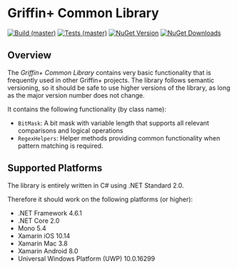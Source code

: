 # Griffin+ Common Library

[![Build (master)](https://img.shields.io/appveyor/ci/ravenpride/dotnet-libs-common/master.svg?logo=appveyor)](https://ci.appveyor.com/project/ravenpride/dotnet-libs-common/branch/master)
[![Tests (master)](https://img.shields.io/appveyor/tests/ravenpride/dotnet-libs-common/master.svg?logo=appveyor)](https://ci.appveyor.com/project/ravenpride/dotnet-libs-common/branch/master/tests)
[![NuGet Version](https://img.shields.io/nuget/v/GriffinPlus.Lib.Common.svg)](https://www.nuget.org/packages/GriffinPlus.Lib.Common)
[![NuGet Downloads](https://img.shields.io/nuget/dt/GriffinPlus.Lib.Common.svg)](https://www.nuget.org/packages/GriffinPlus.Lib.Common)

## Overview

The *Griffin+ Common Library* contains very basic functionality that is frequently used in other Griffin+ projects.
The library follows semantic versioning, so it should be safe to use higher versions of the library, as long as the major version number does not change.

It contains the following functionality (by class name):

- `BitMask`: A bit mask with variable length that supports all relevant comparisons and logical operations
- `RegexHelpers`: Helper methods providing common functionality when pattern matching is required.

## Supported Platforms

The library is entirely written in C# using .NET Standard 2.0.

Therefore it should work on the following platforms (or higher):
- .NET Framework 4.6.1
- .NET Core 2.0
- Mono 5.4
- Xamarin iOS 10.14
- Xamarin Mac 3.8
- Xamarin Android 8.0
- Universal Windows Platform (UWP) 10.0.16299

